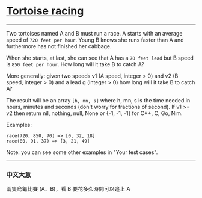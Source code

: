 # [Tortoise racing](https://www.codewars.com/kata/tortoise-racing/csharp)

---

Two tortoises named A and B must run a race. A starts with an average speed of `720 feet per hour`. Young B knows she runs faster than A and furthermore has not finished her cabbage.

When she starts, at last, she can see that A has a `70 feet lead` but B speed is `850 feet per hour`. How long will it take B to catch A?

More generally: given two speeds v1 (A speed, integer > 0) and v2 (B speed, integer > 0) and a lead g (integer > 0) how long will it take B to catch A?

The result will be an array `[h, mn, s]` where h, mn, s is the time needed in hours, minutes and seconds (don't worry for fractions of second). If v1 >= v2 then return nil, nothing, null, None or {-1, -1, -1} for C++, C, Go, Nim.

Examples:
```
race(720, 850, 70) => [0, 32, 18]
race(80, 91, 37) => [3, 21, 49]
```
Note: you can see some other examples in "Your test cases".

---

### 中文大意

兩隻烏龜比賽 (A、B)，看 B 要花多久時間可以追上 A
